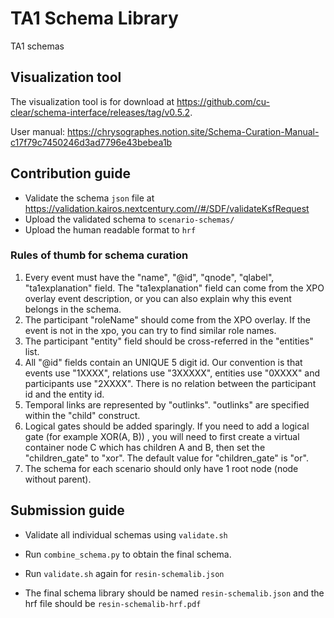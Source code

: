 # TA1 Schema Library
TA1 schemas 

## Visualization tool
The visualization tool is for download at https://github.com/cu-clear/schema-interface/releases/tag/v0.5.2.

User manual: https://chrysographes.notion.site/Schema-Curation-Manual-c17f79c7450246d3ad7796e43bebea1b
## Contribution guide 
- Validate the schema `json` file at https://validation.kairos.nextcentury.com//#/SDF/validateKsfRequest
- Upload the validated schema to `scenario-schemas/`
- Upload the human readable format to `hrf`

### Rules of thumb for schema curation 
  1. Every event must have the "name", "@id", "qnode", "qlabel", "ta1explanation" field. The "ta1explanation" field can come from the XPO overlay event description, or you can also explain why this event belongs in the schema.
  2. The participant "roleName" should come from the XPO overlay. If the event is not in the xpo, you can try to find similar role names.
  3. The participant "entity" field should be cross-referred in the "entities" list.
  4. All "@id" fields contain an UNIQUE 5 digit id. Our convention is that events use "1XXXX", relations use "3XXXXX", entities use "0XXXX" and participants use "2XXXX". There is no relation between the participant id and the entity id.
  5. Temporal links are represented by "outlinks". "outlinks" are specified within the "child" construct. 
  6. Logical gates should be added sparingly. If you need to add a logical gate (for example XOR(A, B)) , you will need to first create a virtual container node C which has children A and B, then set the "children_gate" to "xor". The default value for "children_gate" is "or".
  7. The schema for each scenario should only have 1 root node (node without parent).

## Submission guide 
- Validate all individual schemas using `validate.sh`
- Run `combine_schema.py` to obtain the final schema.
- Run `validate.sh` again for `resin-schemalib.json`

- The final schema library should be named `resin-schemalib.json` and the hrf file should be `resin-schemalib-hrf.pdf`
